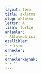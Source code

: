```yaml
---
layout: term
title: aklatma
slug: aklatma
letter: A
lisan: Türkçe
anlamlar:
- Aklatmak işi
ozellikler:
- - isim
ornekler:
- - ''
orneklerkaynak:
- - ''
---
```

